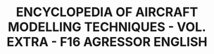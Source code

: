 ---
title: "ENCYCLOPEDIA OF AIRCRAFT MODELLING TECHNIQUES - VOL. EXTRA - F16 AGRESSOR ENGLISH"
price: "TBA"
desc: "Opis nije dostupan"
img_path: "/assets/img/A.MIG-6055.jpg"
brand: AMMO
available: true
cat: "books"
subcat: "SOLUTION BOOKS - MULTILINGUAL"
subsubcat: "SS"
---